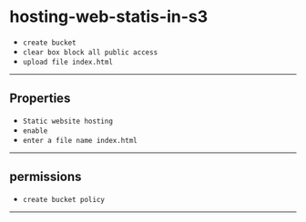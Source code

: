 # hosting-web-statis-in-s3
- ```create bucket```
- ```clear box block all public access```
- ```upload file index.html```
---
## Properties
- ```Static website hosting```
- ```enable```
- ```enter a file name index.html```
---
## permissions
- ```create bucket policy```
---
